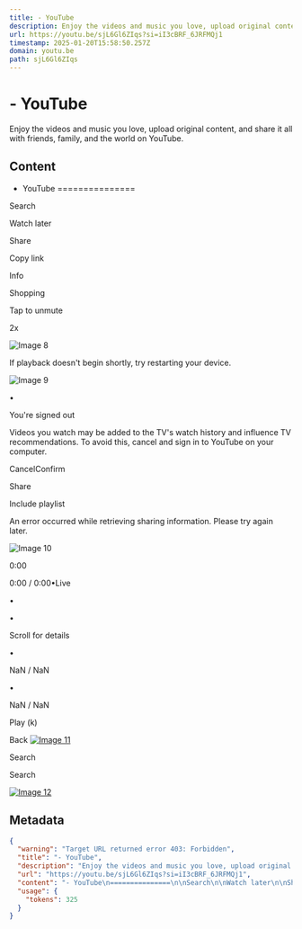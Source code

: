 ```yaml
---
title: - YouTube
description: Enjoy the videos and music you love, upload original content, and share it all with friends, family, and the world on YouTube.
url: https://youtu.be/sjL6Gl6ZIqs?si=iI3cBRF_6JRFMQj1
timestamp: 2025-01-20T15:58:50.257Z
domain: youtu.be
path: sjL6Gl6ZIqs
---
```


# - YouTube


Enjoy the videos and music you love, upload original content, and share it all with friends, family, and the world on YouTube.


## Content

- YouTube
===============

Search

Watch later

Share

Copy link

Info

Shopping

Tap to unmute

2x

![Image 8](https://youtu.be/sjL6Gl6ZIqs?si=iI3cBRF_6JRFMQj1)

If playback doesn't begin shortly, try restarting your device.

![Image 9](https://youtu.be/sjL6Gl6ZIqs?si=iI3cBRF_6JRFMQj1)

•

You're signed out

Videos you watch may be added to the TV's watch history and influence TV recommendations. To avoid this, cancel and sign in to YouTube on your computer.

CancelConfirm

Share

Include playlist

An error occurred while retrieving sharing information. Please try again later.

![Image 10](https://youtu.be/sjL6Gl6ZIqs?si=iI3cBRF_6JRFMQj1)

0:00

0:00 / 0:00•Live

•

•

Scroll for details

 

  •

NaN / NaN

•

NaN / NaN

Play (k)

Back [![Image 11](https://youtu.be/sjL6Gl6ZIqs?si=iI3cBRF_6JRFMQj1)](https://youtu.be/)

Search

Search

 [![Image 12](https://youtu.be/sjL6Gl6ZIqs?si=iI3cBRF_6JRFMQj1)](https://youtu.be/)

## Metadata

```json
{
  "warning": "Target URL returned error 403: Forbidden",
  "title": "- YouTube",
  "description": "Enjoy the videos and music you love, upload original content, and share it all with friends, family, and the world on YouTube.",
  "url": "https://youtu.be/sjL6Gl6ZIqs?si=iI3cBRF_6JRFMQj1",
  "content": "- YouTube\n===============\n\nSearch\n\nWatch later\n\nShare\n\nCopy link\n\nInfo\n\nShopping\n\nTap to unmute\n\n2x\n\n![Image 8](https://youtu.be/sjL6Gl6ZIqs?si=iI3cBRF_6JRFMQj1)\n\nIf playback doesn't begin shortly, try restarting your device.\n\n![Image 9](https://youtu.be/sjL6Gl6ZIqs?si=iI3cBRF_6JRFMQj1)\n\n•\n\nYou're signed out\n\nVideos you watch may be added to the TV's watch history and influence TV recommendations. To avoid this, cancel and sign in to YouTube on your computer.\n\nCancelConfirm\n\nShare\n\nInclude playlist\n\nAn error occurred while retrieving sharing information. Please try again later.\n\n![Image 10](https://youtu.be/sjL6Gl6ZIqs?si=iI3cBRF_6JRFMQj1)\n\n0:00\n\n0:00 / 0:00•Live\n\n•\n\n•\n\nScroll for details\n\n \n\n  •\n\nNaN / NaN\n\n•\n\nNaN / NaN\n\nPlay (k)\n\nBack [![Image 11](https://youtu.be/sjL6Gl6ZIqs?si=iI3cBRF_6JRFMQj1)](https://youtu.be/)\n\nSearch\n\nSearch\n\n [![Image 12](https://youtu.be/sjL6Gl6ZIqs?si=iI3cBRF_6JRFMQj1)](https://youtu.be/)",
  "usage": {
    "tokens": 325
  }
}
```
